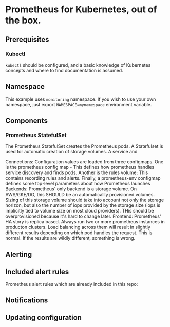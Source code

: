 # Prometheus for Kubernetes, out of the box.

## Prerequisites

### Kubectl

`kubectl` should be configured, and a basic knowledge of Kubernetes concepts and where to find documentation is assumed.

## Namespace

This example uses `monitoring` namespace. If you wish to use your own namespace, just export `NAMESPACE=mynamespace` environment variable.

## Components
### Prometheus StatefulSet
The Prometheus StatefulSet creates the Prometheus pods. A Statefulset is used for automatic creation of storage volumes. A service and 

Connections:
Configuration values are loaded from three configmaps. One is the prometheus config map - This defines how prometheus handles service discovery and finds pods. Another is the rules volume; This contains recording rules and alerts. Finally, a prometheus-env configmap defines some top-level parameters about how Prometheus launches
Backends:
Prometheus' only backend is a storage volume. On AWS/GKE/DO, this SHOULD be an automaticallly provisioned volumes. Sizing of this storage volume should take into account not only the storage horizon, but also the number of iops provided by the storage size (iops is implicitly tied to volume size on most cloud providers). THis should be overprovisioned because it's hard to change later.
Frontend:
Prometheus' HA story is replica based. Always run two or more prometheus instances in producton clusters. Load balancing across them will result in slightly different results depending on which pod handles the request. This is normal. If the results are wildly different, something is wrong.

## Alerting

## Included alert rules

Prometheus alert rules which are already included in this repo:

## Notifications

##  Updating configuration

